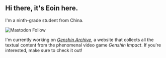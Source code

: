 ## Hi there, it's Eoin here.

I'm a ninth-grade student from China.

<img alt="Mastodon Follow" src="https://img.shields.io/mastodon/follow/109756417022128807?domain=https%3A%2F%2Fmastodon.world&label=Follow%20me%20on%20Mastodon&style=social"/>

I'm currently working on _[Genshin Archive](https://github.com/eoinli/GenshinArchive)_, a website that collects all the textual content from the phenomenal video game _Genshin Impact_. If you're interested, make sure to check it out!
